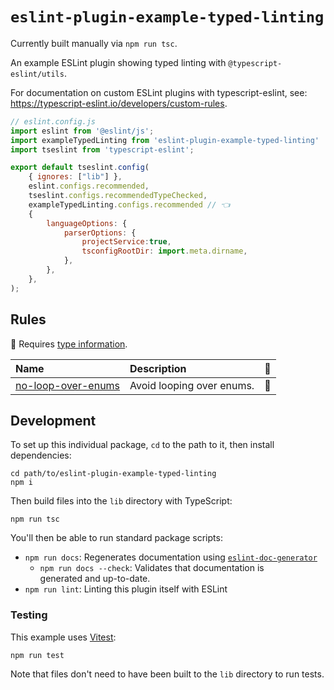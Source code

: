 # `eslint-plugin-example-typed-linting`

Currently built manually via `npm run tsc`.

An example ESLint plugin showing typed linting with `@typescript-eslint/utils`.

For documentation on custom ESLint plugins with typescript-eslint, see: <https://typescript-eslint.io/developers/custom-rules>.

```js
// eslint.config.js
import eslint from '@eslint/js';
import exampleTypedLinting from 'eslint-plugin-example-typed-linting'
import tseslint from 'typescript-eslint';

export default tseslint.config(
    { ignores: ["lib"] },
    eslint.configs.recommended,
    tseslint.configs.recommendedTypeChecked,
    exampleTypedLinting.configs.recommended // 👈
    {
        languageOptions: {
            parserOptions: {
                projectService:true,
                tsconfigRootDir: import.meta.dirname,
            },
        },
    },
);
```

## Rules

<!-- begin auto-generated rules list -->

💭 Requires [type information](https://typescript-eslint.io/linting/typed-linting).

| Name                                                   | Description               | 💭  |
| :----------------------------------------------------- | :------------------------ | :-- |
| [no-loop-over-enums](docs/rules/no-loop-over-enums.md) | Avoid looping over enums. | 💭  |

<!-- end auto-generated rules list -->

## Development

To set up this individual package, `cd` to the path to it, then install dependencies:

```shell
cd path/to/eslint-plugin-example-typed-linting
npm i
```

Then build files into the `lib` directory with TypeScript:

```shell
npm run tsc
```

You'll then be able to run standard package scripts:

- `npm run docs`: Regenerates documentation using [`eslint-doc-generator`](https://github.com/bmish/eslint-doc-generator)
  - `npm run docs --check`: Validates that documentation is generated and up-to-date.
- `npm run lint`: Linting this plugin itself with ESLint

### Testing

This example uses [Vitest](https://vitest.dev):

```shell
npm run test
```

Note that files don't need to have been built to the `lib` directory to run tests.
